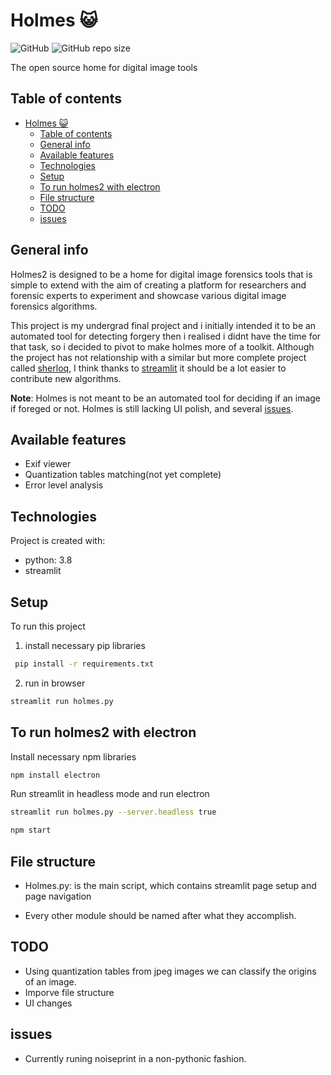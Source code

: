 # Holmes  :smiley_cat:

![GitHub](https://img.shields.io/github/license/Omoshirokunai/holmes2?style=flat-square) ![GitHub repo size](https://img.shields.io/github/repo-size/Omoshirokunai/holmes2?style=flat-square)

The open source home for digital image tools

## Table of contents

- [Holmes  :smiley_cat:](#holmes--smiley_cat)
  - [Table of contents](#table-of-contents)
  - [General info](#general-info)
  - [Available features](#available-features)
  - [Technologies](#technologies)
  - [Setup](#setup)
  - [To run holmes2 with electron](#to-run-holmes2-with-electron)
  - [File structure](#file-structure)
  - [TODO](#todo)
  - [issues](#issues)

## General info

Holmes2 is designed to be a home for digital image forensics tools that is simple to extend with the aim of creating a platform for researchers and forensic experts to experiment and showcase various digital image forensics algorithms.

This project is my undergrad final project and i initially intended it to be an automated tool for detecting forgery then i realised i didnt have the time for that task, so i decided to pivot to make holmes more of a toolkit. Although the project has not relationship with a similar but more complete project called [sherloq](https://github.com/GuidoBartoli/sherloq), I think thanks to [streamlit](https://github.com/streamlit/streamlit) it should be a lot easier to contribute new algorithms.

**Note**: Holmes is not meant to be an automated tool for deciding if an image if foreged or not. Holmes is still lacking UI polish, and several [issues](#issues).

<!-- ![image](https://user-images.githubusercontent.com/65668668/104768691-5b9d8100-576e-11eb-858d-e89e49a28c82.png) -->

## Available features

* Exif viewer
* Quantization tables matching(not yet complete)
* Error level analysis
  
## Technologies

Project is created with:

* python: 3.8
* streamlit

## Setup

To run this project

1. install necessary pip libraries

```bash
 pip install -r requirements.txt
```

2. run in browser

```bash
streamlit run holmes.py
```

## To run holmes2 with electron

Install necessary npm libraries

```bash
npm install electron
```

Run streamlit in headless mode and run electron

```bash
streamlit run holmes.py --server.headless true
```

```bash
npm start
```

## File structure

* Holmes.py: is the main script, which contains streamlit page setup and page navigation

* Every other module should be named after what they accomplish.

## TODO

* Using quantization tables from jpeg images we can classify the origins of an image.
* Imporve file structure
* UI changes
  
## issues

* Currently runing noiseprint in a non-pythonic fashion.
